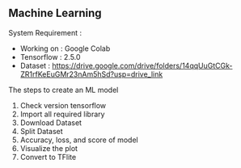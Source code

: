 ## Machine Learning

System Requirement :

- Working on : Google Colab
- Tensorflow : 2.5.0
- Dataset : https://drive.google.com/drive/folders/14qqUuGtCGk-ZR1rfKeEuGMr23nAm5hSd?usp=drive_link

The steps to create an ML model
1. Check version tensorflow
2. Import all required library
3. Download Dataset
4. Split Dataset
5. Accuracy, loss, and score of model
6. Visualize the plot
7. Convert to TFlite

